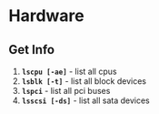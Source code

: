 # Hardware

## Get Info
1. **`lscpu [-ae]`** - list all cpus
1. **`lsblk [-t]`** - list all block devices
1. **`lspci`** - list all pci buses
1. **`lsscsi [-ds]`** - list all sata devices
